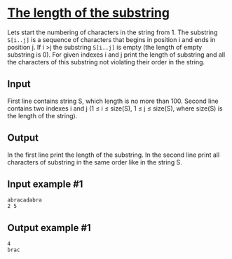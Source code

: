 # [The length of the substring](https://www.e-olymp.com/en/problems/8222)
Lets start the numbering of characters in the string from 1. The substring `S[i..j]` is a sequence of characters that begins in position і and ends in position j. If і >j the substring `S[i..j]` is empty (the length of empty substring is 0). For given indexes і and j print the length of substring and all the characters of this substring not violating their order in the string.

## Input
First line contains string S, which length is no more than 100. Second line contains two indexes i and j (1 ≤ і ≤ size(S), 1 ≤ j ≤ size(S), where size(S) is the length of the string).

## Output
In the first line print the length of the substring. In the second line print all characters of substring in the same order like in the string S.

## Input example #1
```
abracadabra
2 5
```

## Output example #1
```
4
brac
```
